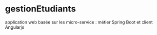 # gestionEtudiants
application web basée sur les micro-service : métier Spring Boot et client Angularjs
